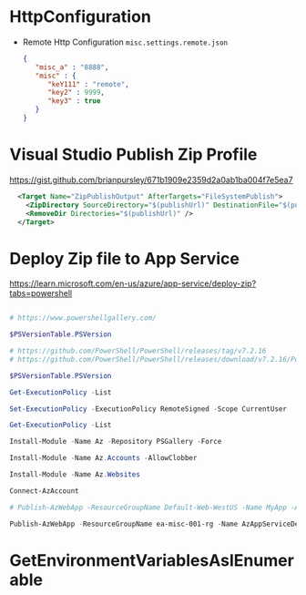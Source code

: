 # HttpConfiguration

- Remote Http Configuration `misc.settings.remote.json`

  ```json
  {
	 "misc_a" : "8888",
	 "misc" : {
		"keY111" : "remote",
		"key2" : 9999,
		"key3" : true
     }
  }
  ```

# Visual Studio Publish Zip Profile

https://gist.github.com/brianpursley/671b1909e2359d2a0ab1ba004f7e5ea7

```xml
  <Target Name="ZipPublishOutput" AfterTargets="FileSystemPublish">
    <ZipDirectory SourceDirectory="$(publishUrl)" DestinationFile="$(publishUrl)\..\$(MSBuildProjectName).zip" />
    <RemoveDir Directories="$(publishUrl)" />
  </Target>
```


# Deploy Zip file to App Service
https://learn.microsoft.com/en-us/azure/app-service/deploy-zip?tabs=powershell

```powershell

# https://www.powershellgallery.com/

$PSVersionTable.PSVersion

# https://github.com/PowerShell/PowerShell/releases/tag/v7.2.16
# https://github.com/PowerShell/PowerShell/releases/download/v7.2.16/PowerShell-7.2.16-win-x64.msi

$PSVersionTable.PSVersion

Get-ExecutionPolicy -List

Set-ExecutionPolicy -ExecutionPolicy RemoteSigned -Scope CurrentUser

Get-ExecutionPolicy -List

Install-Module -Name Az -Repository PSGallery -Force

Install-Module -Name Az.Accounts -AllowClobber

Install-Module -Name Az.Websites

Connect-AzAccount

# Publish-AzWebApp -ResourceGroupName Default-Web-WestUS -Name MyApp -ArchivePath <zip-package-path> 

Publish-AzWebApp -ResourceGroupName ea-misc-001-rg -Name AzAppServiceDeployTest -ArchivePath "D:\MyGitHub\AzAppServiceDeployTest\AzAppServiceDeployTest\obj\Release\net6.0\PubTmp\AzAppServiceDeployTest-20231030021323085.zip"

```

# GetEnvironmentVariablesAsIEnumerable
